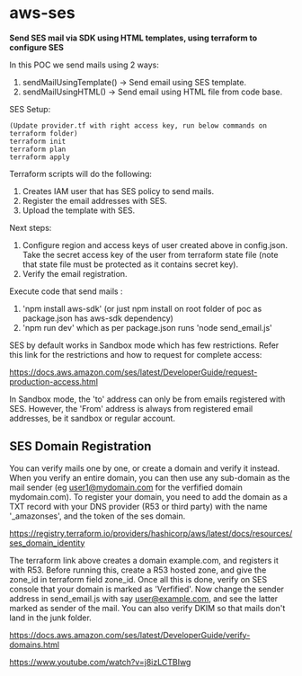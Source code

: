 # aws-ses
**Send SES mail via SDK using HTML templates, using terraform to configure SES**

In this POC we send mails using 2 ways:
1. sendMailUsingTemplate() -> Send email using SES template.
2. sendMailUsingHTML() -> Send email using HTML file from code base.

SES Setup:
```
(Update provider.tf with right access key, run below commands on terraform folder)
terraform init
terraform plan
terraform apply
```
Terraform scripts will do the following:
1. Creates IAM user that has SES policy to send mails. 
2. Register the email addresses with SES.
3. Upload the template with SES.

Next steps:
1. Configure region and access keys of user created above in config.json. Take the secret access key of the user from terraform state file (note that state file must be protected as it contains secret key).
2. Verify the email registration.

Execute code that send mails :
1. 'npm install aws-sdk' (or just npm install on root folder of poc as package.json has aws-sdk dependency)
2. 'npm run dev' which as per package.json runs 'node send_email.js'


SES by default works in Sandbox mode which has few restrictions. Refer this link for the restrictions and how to request for complete access:

https://docs.aws.amazon.com/ses/latest/DeveloperGuide/request-production-access.html

In Sandbox mode, the 'to' address can only be from emails registered with SES. However, the 'From' address is always from registered email addresses, be it sandbox or regular account.

## SES Domain Registration
You can verify mails one by one, or create a domain and verify it instead. When you verify an entire domain, you can then use any sub-domain as the mail sender (eg user1@mydomain.com for the verfified domain mydomain.com). To register your domain, you need to add the domain as a TXT record with your DNS provider (R53 or third party) with the name '_amazonses', and the token of the ses domain. 

https://registry.terraform.io/providers/hashicorp/aws/latest/docs/resources/ses_domain_identity

The terraform link above creates a domain example.com, and registers it with R53. Before running this, create a R53 hosted zone, and give the zone_id in terraform field zone_id. Once all this is done, verify on SES console that your domain is marked as 'Verfified'. Now change the sender address in send_email.js with say user@example.com, and see the latter marked as sender of the mail. You can also verify DKIM so that mails don't land in the junk folder.

https://docs.aws.amazon.com/ses/latest/DeveloperGuide/verify-domains.html

https://www.youtube.com/watch?v=j8izLCTBIwg
